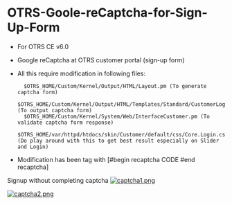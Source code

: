 # OTRS-Goole-reCaptcha-for-Sign-Up-Form
- For OTRS CE v6.0
- Google reCaptcha at OTRS customer portal (sign-up form)
- All this require modification in following files:

		$OTRS_HOME/Custom/Kernel/Output/HTML/Layout.pm (To generate captcha form)
		$OTRS_HOME/Custom/Kernel/Output/HTML/Templates/Standard/CustomerLogin.tt (To output captcha form)
		$OTRS_HOME/Custom/Kernel/System/Web/InterfaceCustomer.pm (To validate captcha form response)
		$OTRS_HOME/var/httpd/htdocs/skin/Customer/default/css/Core.Login.css (Do play around with this to get best result especially on Slider and Login)
		
- Modification has been tag with [#begin recaptcha  CODE	#end recaptcha]	


Signup without completing captcha
[![captcha1.png](https://i.postimg.cc/ZKYQ4NkF/captcha1.png)](https://postimg.cc/QVPmqHdH)

[![captcha2.png](https://i.postimg.cc/jSLkJrSD/captcha2.png)](https://postimg.cc/3kQZPVph)